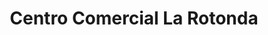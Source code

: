 ---
title: "Centro Comercial La Rotonda"
url: /guayaquil/centro-comercial-la-rotonda/
shop: centro comercial
---